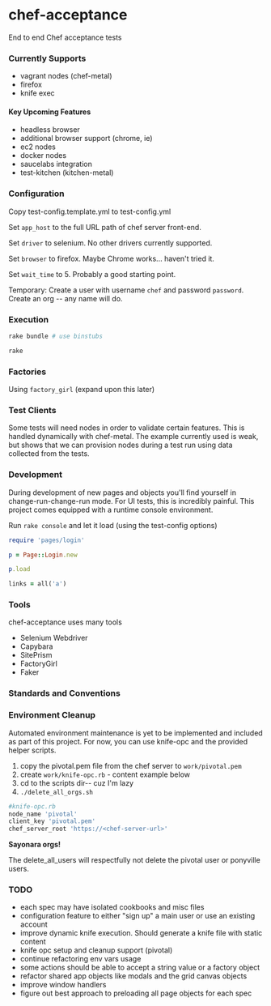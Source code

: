 chef-acceptance
===============

End to end Chef acceptance tests

### Currently Supports
 * vagrant nodes (chef-metal)
 * firefox
 * knife exec

#### Key Upcoming Features
 * headless browser
 * additional browser support (chrome, ie)
 * ec2 nodes
 * docker nodes
 * saucelabs integration
 * test-kitchen (kitchen-metal)

### Configuration
Copy test-config.template.yml to test-config.yml

Set `app_host` to the full URL path of chef server front-end.

Set `driver` to selenium.  No other drivers currently supported.

Set `browser` to firefox.  Maybe Chrome works... haven't tried it.

Set `wait_time` to 5.  Probably a good starting point.

Temporary: Create a user with username `chef` and password `password`.  Create an org -- any name will do.

### Execution
```bash
rake bundle # use binstubs

rake
```

### Factories
Using `factory_girl` (expand upon this later)

### Test Clients
Some tests will need nodes in order to validate certain features.  This is handled dynamically with chef-metal.  The example currently used is weak, but shows that we can provision nodes during a test run using data collected from the tests.

### Development
During development of new pages and objects you'll find yourself in change-run-change-run mode.  For UI tests, this is incredibly painful.  This project comes equipped with a runtime console environment.

Run `rake console` and let it load (using the test-config options)

```ruby
require 'pages/login'

p = Page::Login.new

p.load

links = all('a')
```

### Tools
chef-acceptance uses many tools
 * Selenium Webdriver
 * Capybara
 * SitePrism
 * FactoryGirl
 * Faker

### Standards and Conventions

### Environment Cleanup
Automated environment maintenance is yet to be implemented and included as part of this project.  For now, you can use knife-opc and the provided helper scripts.
 1. copy the pivotal.pem file from the chef server to `work/pivotal.pem`
 1. create `work/knife-opc.rb` - content example below
 1. cd to the scripts dir-- cuz I'm lazy
 1. `./delete_all_orgs.sh`

```ruby
#knife-opc.rb
node_name 'pivotal'
client_key 'pivotal.pem'
chef_server_root 'https://<chef-server-url>'
```

__Sayonara orgs!__

The delete_all_users will respectfully not delete the pivotal user or ponyville users.

### TODO
 * each spec may have isolated cookbooks and misc files
 * configuration feature to either "sign up" a main user or use an existing account
 * improve dynamic knife execution. Should generate a knife file with static content
 * knife opc setup and cleanup support (pivotal)
 * continue refactoring env vars usage
 * some actions should be able to accept a string value or a factory object
 * refactor shared app objects like modals and the grid canvas objects
 * improve window handlers
 * figure out best approach to preloading all page objects for each spec